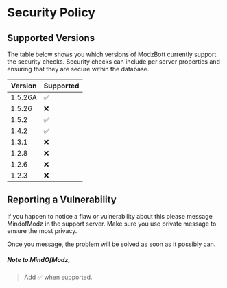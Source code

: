 # Security Policy

## Supported Versions

The table below shows you which versions of ModzBott currently support the security checks. Security checks can include per server properties and ensuring that they are secure within the database.

| Version | Supported          |
| ------- | ------------------ |
| 1.5.26A | :white_check_mark: |
| 1.5.26  | :x:                |
| 1.5.2   | :white_check_mark: |
| 1.4.2   | :white_check_mark: |
| 1.3.1   | :x:                |
| 1.2.8   | :x:                |
| 1.2.6   | :x:                |
| 1.2.3   | :x:                |

## Reporting a Vulnerability

If you happen to notice a flaw or vulnerability about this please message MindofModz in the support server. Make sure you use private message to ensure the most privacy.

Once you message, the problem will be solved as soon as it possibly can. 

##### Note to MindOfModz, 
> Add :white_check_mark: when supported.
